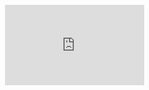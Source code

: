 <iframe src='https://map.geo.admin.ch/embed.html?lang=en&topic=ech&bgLayer=ch.swisstopo.pixelkarte-farbe&E={{ .Get "e" }}&N={{ .Get "n" }}&zoom=10&crosshair=marker' width='450' height='260' style="border: 1px solid #cccccc; margin-right: 0.8em;"></iframe>
